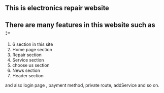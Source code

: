 ## This is electronics repair website

## There are many features in this website such as :-
1. 6 section in this site
2. Home page section
3. Repair section
4. Service section 
5. choose us section
6. News section
7. Header section

and also login page , payment method, private route, addService and so on.